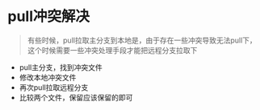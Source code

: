# pull冲突解决

> 有些时候，pull拉取主分支到本地是，由于存在一些冲突导致无法pull下，这个时候需要一些冲突处理手段才能把远程分支拉取下

* pull主分支，找到冲突文件
* 修改本地冲突文件
* 再次pull拉取远程分支
* 比较两个文件，保留应该保留的即可